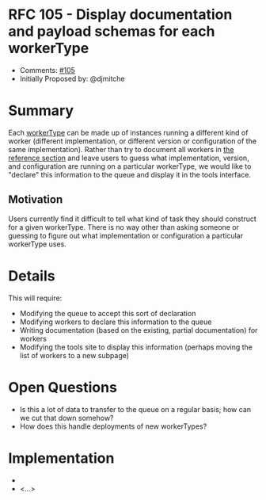 # RFC 105 - Display documentation and payload schemas for each workerType
* Comments: [#105](https://api.github.com/repos/taskcluster/taskcluster-rfcs/issues/105)
* Initially Proposed by: @djmitche

# Summary

Each [workerType](https://tools.taskcluster.net/provisioners/aws-provisioner-v1/worker-types)
can be made up of instances running a different kind of worker (different
implementation, or different version or configuration of the same
implementation).  Rather than try to document all workers in [the reference
section](https://docs.taskcluster.net/reference) and leave users to guess what
implementation, version, and configuration are running on a particular
workerType, we would like to "declare" this information to the queue and
display it in the tools interface.

## Motivation

Users currently find it difficult to tell what kind of task they should
construct for a given workerType. There is no way other than asking someone or
guessing to figure out what implementation or configuration a particular
workerType uses.

# Details

This will require:
 * Modifying the queue to accept this sort of declaration
 * Modifying workers to declare this information to the queue
 * Writing documentation (based on the existing, partial documentation) for workers
 * Modifying the tools site to display this information (perhaps moving the list of workers to a new subpage)

# Open Questions

 * Is this a lot of data to transfer to the queue on a regular basis; how can we cut that down somehow?
 * How does this handle deployments of new workerTypes?

# Implementation

* <link to tracker bug, issue, etc.>
* <...>
